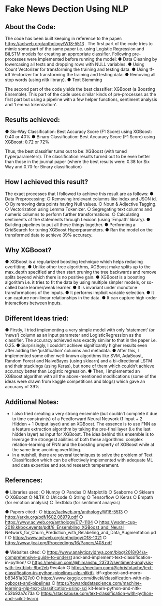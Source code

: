 # Fake News Dection Using NLP

## About the Code:

The code has been built keeping in reference to the paper:
https://aclweb.org/anthology/W18-5513 .
The first part of the code tries to mimic some part of the same paper i.e. using Logistic
Regression and BiLSTM models for creating an appropriate classifier. Following
pre-processes were implemented before running the model:
  ● Data Cleaning by lowercasing all texts and dropping rows with NULL variables.
  ● Using Count Vectorizer for transforming the training and testing data.
  ● Using tf-idf Vectorizer for transforming the training and testing data.
  ● Removing all stop words (using nltk library).
  ● Text Stemming
  
The second part of the code yields the best classifier: XGBoost (a Boosting Ensemble).
This part of the code uses similar kinds of pre-processes as the first part but using a pipeline
with a few helper functions, sentiment analysis and ‘Lemma tokenization’.


## Results achieved:

● Six-Way Classification: Best Accuracy Score (F1 Score) using XGBoost: 0.40 or
40%
● Binary Classification: Best Accuracy Score (F1 Score) using XGBoost: 0.72 or
72%


Thus, the best classifier turns out to be: XGBoost (with tuned hyperparameters). The
classification results turned out to be even better than those in the journal paper (where the
best results were: 0.38 for Six Way and 0.70 for Binary classification)


## How I achieved this result?

The exact processes that I followed to achieve this result are as follows:
  ● Data Preprocessing:
    ○ Removing irrelevant columns like index and JSON id.
    ○ By removing data points having Null values.
    ○ Noun & Adjective Tagging.
    ○ Vectorization using Lemma Tokenizer.
    ○ Segregating text columns and numeric columns to perform further
      transformations.
    ○ Calculating sentiments of the statements through Lexicon (using ‘Empath’
    library).
  ● Building pipelines to put all these things together.
  ● Performing a GridSearch for tuning XGBoost Hyperparameters.
  ● Ran the model on the transformed data to achieve 39% accuracy.
  
  
## Why XGBoost?
  ● XGBoost is a regularized boosting technique which helps reducing overfitting.
  ● Unlike other tree algorithms, XGBoost make splits up to the max_depth specified
    and then start pruning the tree backwards and remove splits beyond which there is
    no positive gain.
  ● XGBoost is a boosting algorithm i.e. it tries to fit the data by using multiple simpler
    models, or so-called base learner/weak learner.
  ● It is invariant under monotone transformations of the inputs.
  ● It performs implicit variable selection.
  ● It can capture non-linear relationships in the data.
  ● It can capture high-order interactions between inputs.
  
  
## Different Ideas tried:

  ● Firstly, I tried implementing a very simple model with only ‘statement’ (or ‘news’)
    column as an input parameter and LogisticRegression as the classifier. The accuracy
    achieved was exactly similar to that in the paper i.e. 0.25.
  ● Surprisingly, I couldn’t achieve significantly higher results even after adding the
    ‘justification’ columns and metadata.
  ● After this, I implemented some other well-known algorithms like SVM, AdaBoost,
    Random Forest and NaiveBayes (using sklearn) and a bi-directional LSTM and their
    stackings (using Keras), but none of them which couldn’t achieve accuracy better
    than Logistic regression.
  ● Then, I implemented an XGBoost algorithm with all the above-mentioned
    modifications (some of the ideas were drawn from kaggle competitions and blogs)
    which gave an accuracy of 39%.
    
    
## Additional Notes:

- I also tried creating a very strong ensemble (but couldn’t complete it due to time
constraints) of a Feedforward Neural Network (1 Input + 2 HIdden + 1 Output layer)
and an XGBoost. The essence is to use FNN as a feature extraction algorithm by
taking the pre-final layer (i.e the last hidden layer) as input for XGBoost. The idea
behind this ensemble is to leverage the strongest abilities of both these algorithms:
complex relation-learning of FNN and the boosting property of XGBoost while at the
same time avoiding overfitting.
- In a nutshell, there are several techniques to solve the problem of Text Classification
which can be effectively implemented with adequate ML and data expertise and sound
research temperament.


## References:

  ● Libraries used:
    ○ Numpy
    ○ Pandas
    ○ Matplotlib
    ○ Seaborne
    ○ Sklearn
    ○ XGBoost
    ○ NLTK
    ○ Unicode
    ○ String
    ○ Tensorflow
    ○ Keras
    ○ Empath (for emotion analysis)
    ○ Textblob (for sentiment analysis)
    
  ● Papers cited :
    ○ https://aclweb.org/anthology/W18-5513
    ○ https://arxiv.org/pdf/1602.06979.pdf
    ○ https://www.aclweb.org/anthology/E17-1104
    ○ https://wsdm-cup-2018.kkbox.events/pdf/8_Ensembling_XGBoost_and_Neural_
      Network_for_Churn_Prediction_with_Relabeling_and_Data_Augmentation.pdf
    ○ https://www.aclweb.org/anthology/O18-1021
    ○ https://www.ijcai.org/Proceedings/16/Papers/408.pdf
    
  ● Websites cited:
    ○ https://www.analyticsvidhya.com/blog/2018/04/a-comprehensive-guide-to-underst
      and-and-implement-text-classification-in-python/
    ○ https://medium.com/@himanshu_23732/sentiment-analysis-with-textblob-6bc2eb
      9ec4ab
    ○ https://medium.com/@chrisfotache/text-classification-in-python-pipelines-nlp-nltktf-
      idf-xgboost-and-more-b83451a327e0
    ○ https://www.kaggle.com/diveki/classification-with-nlp-xgboost-and-pipelines
    ○ https://towardsdatascience.com/machine-learning-nlp-text-classification-using-sci
      kit-learn-python-and-nltk-c52b92a7c73a
    ○ https://stackabuse.com/text-classification-with-python-and-scikit-learn/
